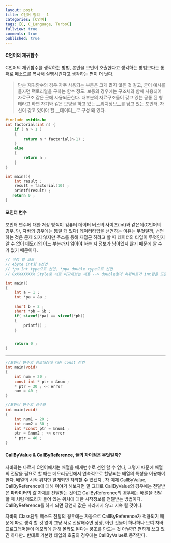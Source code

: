 ```yaml
---
layout: post
title: C언어 정리 - 1
categories: [C언어]
tags: [C, C_Language, TurboC]
fullview: true
comments: true
published: true
---
```

#### C언어의 재귀함수
 C언어의 재귀함수를 생각하는 방법, 본인을 보인이 호출한다고 생각하는 방법보다는 통째로 메소드를 복사해 실행시킨다고 생각하는 편이 더 낫다.
 > 단순 재귀함수의 경우 자주 사용되는 부분은 크게 많지 않은 것 같고, 굳이 예시를 들자면 팩토리얼을 구하는 함수 정도. 보통의 경우에는 구조체와 함께 사용되어 자료구조 같은 곳에 사용되곤한다. 대부분의 자료구조들이 갖고 있는 공통 된 형태라고 하면 자기와 같은 모양을 하고 있는 __위치정보__를 담고 있는 포인터, 자신이 갖고 있어야 할 __데이터__로 구성 돼 있다.

```C
#include <stdio.h>
int factorial(int n) {
    if ( n > 1 )
    {
        return n * factorial(n-1) ;
    }
    else
    {
        return n ;
    }
}

int main(){
    int result ;
    result = factorial(10) ;
    printf(result) ;
   return 0 ;
}

```

#### 포인터 변수
 포인터 변수에 대한 저장 방식이 컴퓨터 데이터 버스의 사이즈(int)와 같은데(C언어의 경우. 단, 자바의 경우에는 통일 돼 있다) 데이터타입을 선언하는 이유는 무엇일까, 선언하는 것은 문제 되지 않지만 주소를 통해 재접근 하려고 할 때 데이터의 타입이 무엇인지 알 수 없어 메모리의 어느 부분까지 읽어야 하는 지 정보가 남아있지 않기 때문에 알 수가 없기 때문이다.

```C
// 작성 할 코드
// 4byte int형 a선언
// *pa Int type으로 선언, *ppa double type으로 선언
// 0xXXXXXXXX Style로 서로 비교해보는 내용 --> double형의 하위비트가 int형을 포함 할 것이다.

int main()
{
    int a = 1 ;
    int *pa = &a ;

    short b = 2 ;
    short *pb = &b ;  
    if( sizeof(*pa) == sizeof(*pb))
    {
        printf() ;
    }


    return 0 ;
}
```


---

```C
//포인터 변수의 참조대상에 대한 const 선언
int main(void)
{
    int num = 20 ;
    const int * ptr = &num ;
    * ptr = 30 ; << error
    num = 40 ;
}
```

```C
//포인터 변수의 상수화
int main(void)
{
    int num1 = 20 ;
    int num2 = 30 ;
    int *const ptr = &num1 ;
    ptr = &num2 ; << error
    * ptr = 40 ;
}
```
#### CallByValue & CallByReference, 둘의 차이점은 무엇일까?
자바와는 다르게 C언어에서는 배열을 매개변수로 선언 할 수 없다, 그렇기 때문에
배열의 전달을 필요로 할 때는 메모리공간에서 연속적으로 할당되는 배열의 특성을
이용해야 한다. 배열의 시작 위치만 알게되면 처리할 수 있겠지..
자 이제 CallByValue, CallByReference에 대해 이야기 해보자면
말 그대로 CallByValue의 경우에는 전달받은 파라미터의 값 자체를 전달받는 것이고 CallByReference의 경우에는 배열을 전달할 때 처럼 메모리가 들어 있는 위치에 대한
시작정보를 전달받는 방법이다. CallByReference를 하게 되면 당연히 값은 사라지지
않고 지속 될 것이다.

자바의 Class단위 메소드 전달의 경우에는 자동으로 CallByReference가 적용되기 때문에 따로 생각 할 것 없이 그냥 서로 전달해주면 장땡, 이런 것들이 하나하나 모여 자바 프로그래머들이 메모리에 관해 몰라도 된다는 풍조를 만드는 것 아닐까? 편하게 쓰고 있긴 하다만.. 반대로 기본형 타입의 호출의 경우에는 CallByValue로 동작한다.
